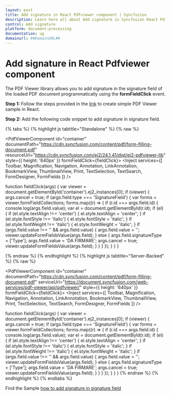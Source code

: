 ```yaml
---
layout: post
title: Add signature in React Pdfviewer component | Syncfusion
description: Learn here all about Add signature in Syncfusion React Pdfviewer component of Syncfusion Essential JS 2 and more.
control: Add signature
platform: document-processing
documentation: ug
domainurl: ##DomainURL##
---
```


# Add signature in React Pdfviewer component

The PDF Viewer library allows you to add signature in the signature field of the loaded PDF document programmatically using the **formFieldClick** event.

**Step 1:** Follow the steps provided in the [link](https://help.syncfusion.com/document-processing/pdf/pdf-viewer/react/getting-started/) to create simple PDF Viewer sample in React.

**Step 2:** Add the following code snippet to add signature in signature field.

{% tabs %}
{% highlight js tabtitle="Standalone" %}
{% raw %}

  <PdfViewerComponent
    id="container"
    documentPath="https://cdn.syncfusion.com/content/pdf/form-filling-document.pdf"
    resourceUrl="https://cdn.syncfusion.com/ej2/24.1.41/dist/ej2-pdfviewer-lib"
    style={{ height: '640px' }}
    formFieldClick={fieldClick}>
    <Inject services={[ Toolbar, Magnification, Navigation, Annotation, LinkAnnotation, BookmarkView,
                        ThumbnailView, Print, TextSelection, TextSearch, FormDesigner, FormFields ]} />
  </PdfViewerComponent>

  function fieldClick(args) {
    var viewer = document.getElementById('container').ej2_instances[0];
    if (viewer) {
      args.cancel = true;
      if (args.field.type === 'SignatureField') {
        var forms = viewer.formFieldCollections;
        forms.map((r) => {
          if (r.id === args.field.id) {
            console.log(args.field.value);
            var el = document.getElementById(r.id);
            if (el) {
              if (el.style.textAlign !== 'center') {
                el.style.textAlign = 'center';
              }
              if (el.style.fontStyle !== 'italic') {
                el.style.fontStyle = 'italic';
              }
              if (el.style.fontWeight !== 'italic') {
                el.style.fontWeight = 'italic';
              }
              if (args.field.value !== '' && args.field.value) {
                args.field.value = '';
                viewer.updateFormFieldsValue(args.field);
              } else {
                args.field.signatureType = ['Type'];
                args.field.value = 'DA FIRMARE';
                args.cancel = true;
                viewer.updateFormFieldsValue(args.field);
              }
            }
          }
        });
      }
    }
  }

{% endraw %}
{% endhighlight %}
{% highlight js tabtitle="Server-Backed" %}
{% raw %}

  <PdfViewerComponent
    id="container"
    documentPath="https://cdn.syncfusion.com/content/pdf/form-filling-document.pdf"
    serviceUrl="https://document.syncfusion.com/web-services/pdf-viewer/api/pdfviewer/"
    style={{ height: '640px' }}
    formFieldClick={fieldClick}>
    <Inject services={[ Toolbar, Magnification, Navigation, Annotation, LinkAnnotation, BookmarkView,
                        ThumbnailView, Print, TextSelection, TextSearch, FormDesigner, FormFields ]} />
  </PdfViewerComponent>

  function fieldClick(args) {
    var viewer = document.getElementById('container').ej2_instances[0];
    if (viewer) {
      args.cancel = true;
      if (args.field.type === 'SignatureField') {
        var forms = viewer.formFieldCollections;
        forms.map((r) => {
          if (r.id === args.field.id) {
            console.log(args.field.value);
            var el = document.getElementById(r.id);
            if (el) {
              if (el.style.textAlign !== 'center') {
                el.style.textAlign = 'center';
              }
              if (el.style.fontStyle !== 'italic') {
                el.style.fontStyle = 'italic';
              }
              if (el.style.fontWeight !== 'italic') {
                el.style.fontWeight = 'italic';
              }
              if (args.field.value !== '' && args.field.value) {
                args.field.value = '';
                viewer.updateFormFieldsValue(args.field);
              } else {
                args.field.signatureType = ['Type'];
                args.field.value = 'DA FIRMARE';
                args.cancel = true;
                viewer.updateFormFieldsValue(args.field);
              }
            }
          }
        });
      }
    }
  }
{% endraw %}
{% endhighlight %}
{% endtabs %}

Find the Sample [how to add signature in signature field](https://stackblitz.com/edit/react-ce6gat?file=src%2Findex.js)